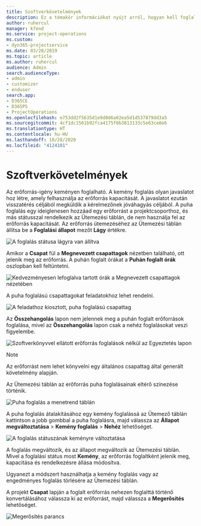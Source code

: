 ```yaml
---
title: Szoftverkövetelmények
description: Ez a témakör információkat nyújt arról, hogyan kell foglalni a követelményeket.
author: ruhercul
manager: kfend
ms.service: project-operations
ms.custom:
- dyn365-projectservice
ms.date: 03/28/2019
ms.topic: article
ms.author: ruhercul
audience: Admin
search.audienceType:
- admin
- customizer
- enduser
search.app:
- D365CE
- D365PS
- ProjectOperations
ms.openlocfilehash: e753dd2f5635d1e9d0d6a02ea5d1d537879dd3a5
ms.sourcegitcommit: 4cf1dc1561b92fca4175f0b3813133c5e63ce8e6
ms.translationtype: HT
ms.contentlocale: hu-HU
ms.lasthandoff: 10/28/2020
ms.locfileid: "4124101"
---
```

# <a name="soft-book-requirements"></a>Szoftverkövetelmények

Az erőforrás-igény keményen foglalható. A kemény foglalás olyan javaslatot hoz létre, amely felhasználja az erőforrás kapacitását. A javaslatot ezután visszatérés céljából megküldik a kérelmezőnek jóváhagyás céljából. A puha foglalás egy ideiglenesen hozzáad egy erőforrást a projektcsoporthoz, és más státusszal rendelkezik az Ütemezési táblán, de nem használja fel az erőforrás kapacitását. Az erőforrás ütemezéséhez az Ütemezési táblán állítsa be a **Foglalási állapot** mezőt **Lágy** értékre.

![A foglalás státusa lágyra van állítva](media/Resource-Management-image77.png)

Amikor a **Csapat** fül a **Megnevezett csapattagok** nézetben található, ott jelenik meg az erőforrás. A puhán foglalt órákat a **Puhán foglalt órák** oszlopban kell feltüntetni.

![Kedvezményesen lefoglalva tartott órák a Megnevezett csapattagok nézetében](media/Resource-Management-image78.png)

A puha foglalású csapattagokat feladatokhoz lehet rendelni.

![A feladathoz kiosztott, puha foglalású csapattag](media/Resource-Management-image79.png)

Az **Összehangolás** lapon nem jelennek meg a puhán foglalt erőforrások foglalása, mivel az **Összehangolás** lapon csak a nehéz foglalásokat veszi figyelembe.

![Szoftverkönyvvel ellátott erőforrás foglalások nélkül az Egyeztetés lapon](media/Resource-Management-image80.png)

> [!NOTE]
> Az erőforrást nem lehet könyvelni egy általános csapattag által generált követelmény alapján.

Az Ütemezési táblán az erőforrás puha foglalásainak eltérő színezése történik.

![Puha foglalás a menetrend táblán](media/Resource-Management-image81.png)

A puha foglalás átalakításához egy kemény foglalássá az Ütemező táblán kattintson a jobb gombbal a puha foglalásra, majd válassza az **Állapot megváltoztatása** \> **Kemény foglalás** \> **Nehéz** lehetőséget.

![A foglalás státuszának keményre változtatása](media/Resource-Management-image82.png)

A foglalás megváltozik, és az állapot megváltozik az Ütemezési táblán. Mivel a foglalási státus most **Kemény**, az erőforrás foglaltként jelenik meg, kapacitása és rendelkezésre állása módosítva.

Ugyanezt a módszert használhatja a kemény foglalás vagy az engedményes foglalás törlésére az Ütemezési táblán.

A projekt **Csapat** lapján a foglalt erőforrás nehezen foglalttá történő konvertálásához válassza ki az erőforrást, majd válassza a **Megerősítés** lehetőséget.

![Megerősítés parancs](media/Resource-Management-image83.png)
